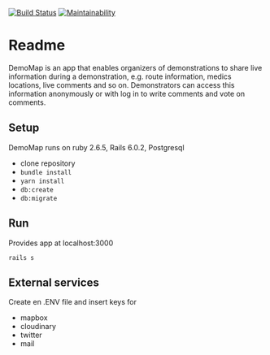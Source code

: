 [![Build Status](https://travis-ci.org/xenos-ra/demomap.svg?branch=master)](https://travis-ci.org/xenos-ra/demomap)
[![Maintainability](https://api.codeclimate.com/v1/badges/3f31d38946f5d2677f8d/maintainability)](https://codeclimate.com/github/xenos-ra/demomap/maintainability)

# Readme

DemoMap is an app that enables organizers of demonstrations to share live information during a demonstration, e.g. route information, medics locations, live comments and so on. Demonstrators can access this information anonymously or with log in to write comments and vote on comments.

## Setup
DemoMap runs on ruby 2.6.5, Rails 6.0.2, Postgresql

- clone repository
- `bundle install`
- `yarn install`
- `db:create`
- `db:migrate`

## Run
Provides app at localhost:3000

```rails s```

## External services
Create en .ENV file and insert keys for
- mapbox
- cloudinary
- twitter
- mail
